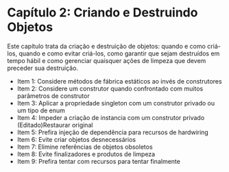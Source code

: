 # Capítulo 2: Criando e Destruindo Objetos

Este capítulo trata da criação e destruição de objetos: quando e como criá-los, quando e como evitar criá-los, como garantir que sejam destruídos em tempo hábil e como gerenciar quaisquer ações de limpeza que devem preceder sua destruição.

* Item 1: Considere métodos de fábrica estáticos ao invés de construtores
* Item 2: Considere um construtor quando confrontado com muitos parâmetros de construtor
* Item 3: Aplicar a propriedade singleton com um construtor privado ou um tipo de enum
* Item 4: Impeder a criação de instancia com um construtor privado (Editado)Restaurar original
* Item 5: Prefira injeção de dependência para recursos de hardwiring
* Item 6: Evite criar objetos desnecessários
* Item 7: Elimine referências de objetos obsoletos
* Item 8: Evite finalizadores e produtos de limpeza
* Item 9: Prefira tentar com recursos para tentar finalmente